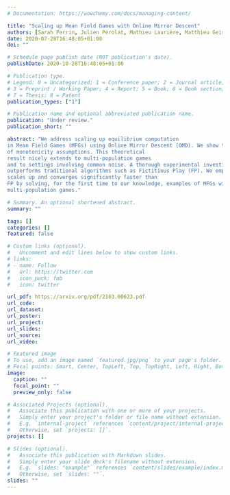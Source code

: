 ```yaml
---
# Documentation: https://wowchemy.com/docs/managing-content/

title: "Scaling up Mean Field Games with Online Mirror Descent"
authors: [Sarah Perrin, Julien Pérolat, Mathieu Laurière, Matthieu Geist, Romuald Élie, Olivier Pietquin]
date: 2020-07-28T16:48:05+01:00
doi: ""

# Schedule page publish date (NOT publication's date).
publishDate: 2020-10-28T16:48:05+01:00

# Publication type.
# Legend: 0 = Uncategorized; 1 = Conference paper; 2 = Journal article;
# 3 = Preprint / Working Paper; 4 = Report; 5 = Book; 6 = Book section;
# 7 = Thesis; 8 = Patent
publication_types: ["1"]

# Publication name and optional abbreviated publication name.
publication: "Under review."
publication_short: ""

abstract: "We address scaling up equilibrium computation
in Mean Field Games (MFGs) using Online Mirror Descent (OMD). We show that continuoustime OMD provably converges to a Nash equilibrium under a natural and well-motivated set
of monotonicity assumptions. This theoretical
result nicely extends to multi-population games
and to settings involving common noise. A thorough experimental investigation on various single and multi-population MFGs shows that OMD
outperforms traditional algorithms such as Fictitious Play (FP). We empirically show that OMD
scales up and converges significantly faster than
FP by solving, for the first time to our knowledge, examples of MFGs with hundreds of billions states. This study establishes the state-ofthe-art for learning in large-scale multi-agent and
multi-population games."

# Summary. An optional shortened abstract.
summary: ""

tags: []
categories: []
featured: false

# Custom links (optional).
#   Uncomment and edit lines below to show custom links.
# links:
# - name: Follow
#   url: https://twitter.com
#   icon_pack: fab
#   icon: twitter

url_pdf: https://arxiv.org/pdf/2103.00623.pdf
url_code:
url_dataset:
url_poster:
url_project:
url_slides:
url_source:
url_video:

# Featured image
# To use, add an image named `featured.jpg/png` to your page's folder. 
# Focal points: Smart, Center, TopLeft, Top, TopRight, Left, Right, BottomLeft, Bottom, BottomRight.
image:
  caption: ""
  focal_point: ""
  preview_only: false

# Associated Projects (optional).
#   Associate this publication with one or more of your projects.
#   Simply enter your project's folder or file name without extension.
#   E.g. `internal-project` references `content/project/internal-project/index.md`.
#   Otherwise, set `projects: []`.
projects: []

# Slides (optional).
#   Associate this publication with Markdown slides.
#   Simply enter your slide deck's filename without extension.
#   E.g. `slides: "example"` references `content/slides/example/index.md`.
#   Otherwise, set `slides: ""`.
slides: ""
---
```

